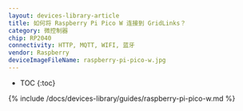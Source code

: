 ```yaml
---
layout: devices-library-article
title: 如何将 Raspberry Pi Pico W 连接到 GridLinks？
category: 微控制器
chip: RP2040
connectivity: HTTP, MQTT, WIFI, 蓝牙
vendor: Raspberry
deviceImageFileName: raspberry-pi-pico-w.jpg
---
```


* TOC
{:toc}

{% include /docs/devices-library/guides/raspberry-pi-pico-w.md %}